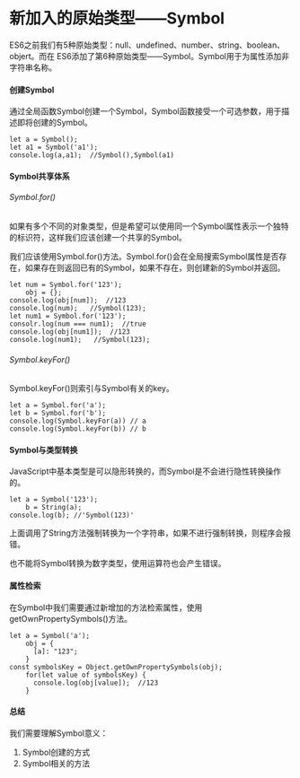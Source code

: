 # 新加入的原始类型——Symbol

ES6之前我们有5种原始类型：null、undefined、number、string、boolean、objert。而在
ES6添加了第6种原始类型——Symbol。Symbol用于为属性添加非字符串名称。

#### 创建Symbol

通过全局函数Symbol创建一个Symbol，Symbol函数接受一个可选参数，用于描述即将创建的Symbol。

```
let a = Symbol();
let a1 = Symbol('a1');
console.log(a,a1);  //Symbol(),Symbol(a1)

```

#### Symbol共享体系

###### Symbol.for()

如果有多个不同的对象类型，但是希望可以使用同一个Symbol属性表示一个独特的标识符，这样我们应该创建一个共享的Symbol。

我们应该使用Symbol.for()方法。Symbol.for()会在全局搜索Symbol属性是否存在，如果存在则返回已有的Symbol，如果不存在，则创建新的Symbol并返回。

```
let num = Symbol.for('123');
    obj = {};
console.log(obj[num]);  //123
console.log(num);   //Symbol(123);
let num1 = Symbol.for('123');
consolr.log(num === num1);  //true
console.log(obj[num1]);  //123
console.log(num1);   //Symbol(123);
```

###### Symbol.keyFor()

Symbol.keyFor()则索引与Symbol有关的key。

```
let a = Symbol.for('a');
let b = Symbol.for('b');
console.log(Symbol.keyFor(a)) // a
console.log(Symbol.keyFor(b)) // b
```

#### Symbol与类型转换

JavaScript中基本类型是可以隐形转换的，而Symbol是不会进行隐性转换操作的。

```
let a = Symbol('123');
    b = String(a);
console.log(b); //'Symbol(123)'
```

上面调用了String方法强制转换为一个字符串，如果不进行强制转换，则程序会报错。

也不能将Symbol转换为数字类型，使用运算符也会产生错误。


#### 属性检索

在Symbol中我们需要通过新增加的方法检索属性，使用getOwnPropertySymbols()方法。

```
let a = Symbol('a');  
    obj = {
      [a]: "123";
    } 
const symbolsKey = Object.getOwnPropertySymbols(obj);
    for(let value of symbolsKey) {
      console.log(obj[value]);  //123
    }
```

#### 总结

我们需要理解Symbol意义：
1. Symbol创建的方式
2. Symbol相关的方法







